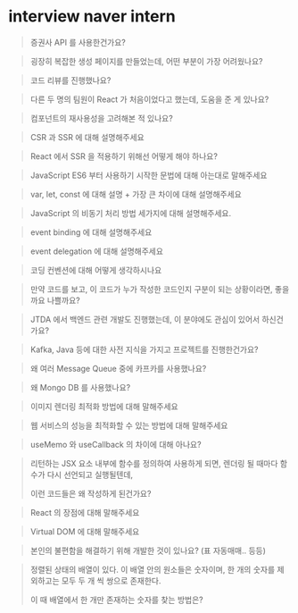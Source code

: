 # interview naver intern



>증권사 API 를 사용한건가요?

>굉장히 복잡한 생성 페이지를 만들었는데, 어떤 부분이 가장 어려웠나요?



>코드 리뷰를 진행했나요?

>다른 두 명의 팀원이 React 가 처음이었다고 했는데, 도움을 준 게 있나요?

>컴포넌트의 재사용성을 고려해본 적 있나요?

>CSR 과 SSR 에 대해 설명해주세요

>React 에서 SSR 을 적용하기 위해선 어떻게 해야 하나요?



>JavaScript ES6 부터 사용하기 시작한 문법에 대해 아는대로 말해주세요

>var, let, const 에 대해 설명 + 가장 큰 차이에 대해 설명해주세요

>JavaScript 의 비동기 처리 방법 세가지에 대해 설명해주세요.



>event binding 에 대해 설명해주세요

>event delegation 에 대해 설명해주세요

>코딩 컨벤션에 대해 어떻게 생각하시나요

>만약 코드를 보고, 이 코드가 누가 작성한 코드인지 구분이 되는 상황이라면, 좋을까요 나쁠까요?



>JTDA 에서 백엔드 관련 개발도 진행했는데, 이 분야에도 관심이 있어서 하신건가요? 

>Kafka, Java 등에 대한 사전 지식을 가지고 프로젝트를 진행한건가요? 

>왜 여러 Message Queue 중에 카프카를 사용했나요? 

>왜 Mongo DB 를 사용했나요?



>이미지 렌더링 최적화 방법에 대해 말해주세요 

>웹 서비스의 성능을 최적화할 수 있는 방법에 대해 말해주세요

>useMemo 와 useCallback 의 차이에 대해 아나요?

>리턴하는 JSX 요소 내부에 함수를 정의하여 사용하게 되면, 렌더링 될 때마다 함수가 다시 선언되고 실행될텐데, 
>
>이런 코드들은 왜 작성하게 된건가요?

>React 의 장점에 대해 말해주세요 

>Virtual DOM 에 대해 말해주세요

>본인의 불편함을 해결하기 위해 개발한 것이 있나요? (표 자동매매.. 등등)



>정렬된 상태의 배열이 있다. 이 배열 안의 원소들은 숫자이며, 한 개의 숫자를 제외하고는 모두 두 개 씩 쌍으로 존재한다.  
>
>이 때 배열에서 한 개만 존재하는 숫자를 찾는 방법은? 



